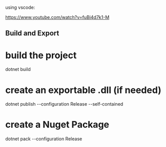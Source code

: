 using vscode:

https://www.youtube.com/watch?v=fuBi4d7k1-M

## Build and Export

# build the project

dotnet build

# create an exportable .dll (if needed)

dotnet publish --configuration Release --self-contained

# create a Nuget Package

dotnet pack --configuration Release
